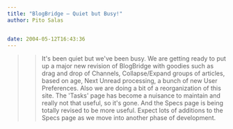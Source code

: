```yaml
---
title: "BlogBridge – Quiet but Busy!"
author: Pito Salas


date: 2004-05-12T16:43:36
---
```



>>

>> It's been quiet but we've been busy. We are getting ready to put up a major
new revision of BlogBridge with goodies such as drag and drop of Channels,
Collapse/Expand groups of articles, based on age, Next Unread processing, a
bunch of new User Preferences. Also we are doing a bit of a reorganization of
this site. The 'Tasks' page has become a nuisance to maintain and really not
that useful, so it's gone. And the Specs page is being totally revised to be
more useful. Expect lots of additions to the Specs page as we move into
another phase of development.


